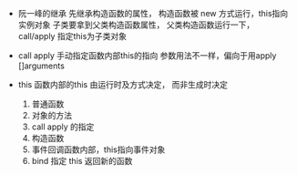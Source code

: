 - 阮一峰的继承
  先继承构造函数的属性，
  构造函数被 new 方式运行，this指向实例对象
  子类要拿到父类构造函数属性，  父类构造函数运行一下， call/apply 指定this为子类对象

- call apply
  手动指定函数内部this的指向
  参数用法不一样，偏向于用apply []arguments

- this 函数内部的this
  由运行时及方式决定， 而非生成时决定
  1. 普通函数
  2. 对象的方法
  3. call apply 的指定
  4. 构造函数
  5. 事件回调函数内部，this指向事件对象
  6. bind  指定 this 返回新的函数
